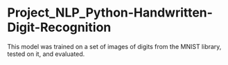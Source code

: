 # Project_NLP_Python-Handwritten-Digit-Recognition
This model was trained on a set of images of digits from the MNIST library, tested on it, and evaluated.
